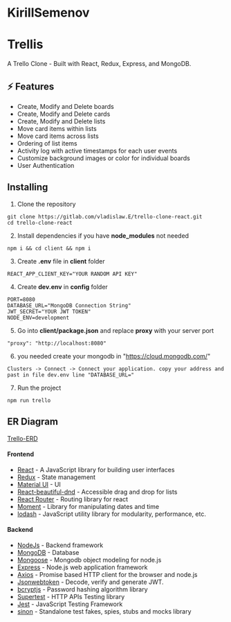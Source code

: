 # KirillSemenov
# Trellis
A Trello Clone - Built with React, Redux, Express, and MongoDB. 

## ⚡ Features
- Create, Modify and Delete boards
- Create, Modify and Delete cards
- Create, Modify and Delete lists
- Move card items within lists
- Move card items across lists
- Ordering of list items
- Activity log with active timestamps for each user events
- Customize background images or color for individual boards
- User Authentication

## Installing
1. Clone the repository
```
git clone https://gitlab.com/vladislaw.E/trello-clone-react.git
cd trello-clone-react
```
2. Install dependencies if you have **node_modules** not needed
```
npm i && cd client && npm i
```
3. Create **.env** file in **client** folder
```
REACT_APP_CLIENT_KEY="YOUR RANDOM API KEY"
```
4. Create **dev.env** in **config** folder
```
PORT=8080
DATABASE_URL="MongoDB Connection String"
JWT_SECRET="YOUR JWT TOKEN"
NODE_ENV=development
```
5. Go into **client/package.json** and replace **proxy** with your server port 
```
"proxy": "http://localhost:8080"
```
6. you needed create your mongodb in "https://cloud.mongodb.com/"
```
Clusters -> Connect -> Connect your application. copy your address and past in file dev.env line "DATABASE_URL="
```
7. Run the project
```
npm run trello
```
## ER Diagram
[Trello-ERD](../master/ERD.png)

#### Frontend 
- [React](https://reactjs.org/) -  A JavaScript library for building user interfaces
- [Redux](https://redux.js.org/) - State management
- [Material UI](https://material-ui.com/) - UI
- [React-beautiful-dnd](https://github.com/atlassian/react-beautiful-dnd) - Accessible drag and drop for lists
- [React Router](https://reactrouter.com/) - Routing library for react
- [Moment](https://momentjs.com/) - Library for manipulating dates and time 
- [lodash](https://lodash.com/) - JavaScript utility library for modularity, performance, etc.
#### Backend 
- [NodeJs](https://nodejs.org/en/) - Backend framework
- [MongoDB](https://www.mongodb.com/) - Database
- [Mongoose](https://mongoosejs.com/) - Mongodb object modeling for node.js
- [Express](https://expressjs.com/) -  Node.js web application framework
- [Axios](https://github.com/axios/axios) - Promise based HTTP client for the browser and node.js
- [Jsonwebtoken](https://jwt.io/) - Decode, verify and generate JWT.
- [bcryptjs](https://www.npmjs.com/package/bcryptjs) - Password hashing algorithm library
- [Supertest](https://www.npmjs.com/package/supertest) - HTTP APIs Testing library
- [Jest](https://jestjs.io/) - JavaScript Testing Framework
- [sinon](https://sinonjs.org/) - Standalone test fakes, spies, stubs and mocks library
